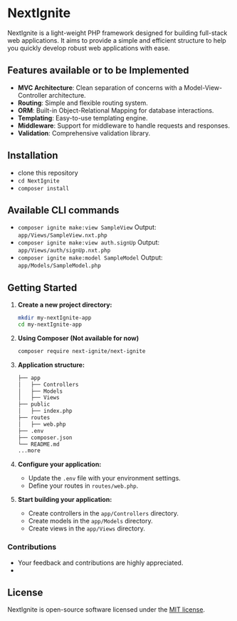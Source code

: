 # NextIgnite

NextIgnite is a light-weight PHP framework designed for building full-stack web applications. It aims to provide a simple and efficient structure to help you quickly develop robust web applications with ease.

## Features available or to be Implemented

- **MVC Architecture**: Clean separation of concerns with a Model-View-Controller architecture.
- **Routing**: Simple and flexible routing system.
- **ORM**: Built-in Object-Relational Mapping for database interactions.
- **Templating**: Easy-to-use templating engine.
- **Middleware**: Support for middleware to handle requests and responses.
- **Validation**: Comprehensive validation library.

## Installation
- clone this repository
- `cd NextIgnite`
- `composer install`

## Available CLI commands
- `composer ignite make:view SampleView` Output: `app/Views/SampleView.nxt.php`
- `composer ignite make:view auth.signUp` Output: `app/Views/auth/signUp.nxt.php`
- `composer ignite make:model SampleModel` Output: `app/Models/SampleModel.php`

## Getting Started

1. **Create a new project directory:**

   ```bash
   mkdir my-nextIgnite-app
   cd my-nextIgnite-app
   ```

2. **Using Composer (Not available for now)**
 
   ```bash
   composer require next-ignite/next-ignite
   ```

3. **Application structure:**

   ```bash
   ├── app
   │   ├── Controllers
   │   ├── Models
   │   ├── Views
   ├── public
   │   ├── index.php
   ├── routes
   │   ├── web.php
   ├── .env
   ├── composer.json
   └── README.md
   ...more
   ```

4. **Configure your application:**

   - Update the `.env` file with your environment settings.
   - Define your routes in `routes/web.php`.

5. **Start building your application:**

   - Create controllers in the `app/Controllers` directory.
   - Create models in the `app/Models` directory.
   - Create views in the `app/Views` directory.

### Contributions

- Your feedback and contributions are highly appreciated.
- 

## License

NextIgnite is open-source software licensed under the [MIT license](https://opensource.org/licenses/MIT).
